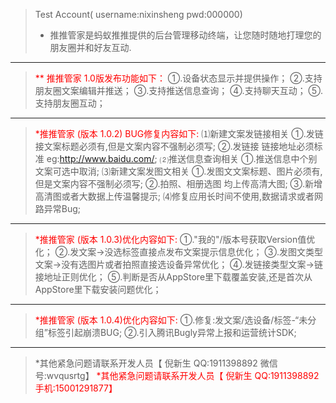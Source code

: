 
>Test Account( username:nixinsheng pwd:000000)
>* 推推管家是蚂蚁推推提供的后台管理移动终端，让您随时随地打理您的朋友圈并和好友互动.

--------------------------------------
><span style="color:red">** 推推管家 1.0版发布功能如下：</span>
>①.设备状态显示并提供操作；
>②.支持朋友圈文案编辑并推送；
>③.支持推送信息查询；
>④.支持聊天互动；
>⑤.支持朋友圈互动；

--------------------------------------
><span style="color:red">*推推管家 (版本 1.0.2) BUG修复内容如下:</span>
>⑴新建文案发链接相关
>①.发链接文案标题必须有,但是文案内容不强制必须写;
>②.发链接 链接地址必须标准 eg:http://www.baidu.com/;
>⑵推送信息查询相关
>①.推送信息中个别文案可选中取消;
>⑶新建文案发图文相关
>①.发图文文案标题、图片必须有,但是文案内容不强制必须写;
>②.拍照、相册选图 均上传高清大图;
>③.新增高清图或者大数据上传温馨提示;
>⑷修复应用长时间不使用,数据请求或者网路异常Bug;

--------------------------------------
><span style="color:red">*推推管家 (版本 1.0.3)优化内容如下:</span>
>①."我的"/版本号获取Version值优化；
>②.发文案->没选标签直接点发布文案提示信息优化；
>③.发图文类型文案->没有选图片或者拍照直接选设备异常优化；
>④.发链接类型文案->链接地址正则优化；
>⑤.判断是否从AppStore里下载覆盖安装,还是首次从AppStore里下载安装问题优化；

---

><span style="color:red">*推推管家 (版本 1.0.4)优化内容如下:</span>
>①.修复:发文案/选设备/标签-“未分组”标签引起崩溃BUG;
>②.引入腾讯Bugly异常上报和运营统计SDK;

---
>*其他紧急问题请联系开发人员【 倪新生 QQ:1911398892 微信号:wvqusrtg】
><span style="color:red">*其他紧急问题请联系开发人员【 倪新生 QQ:1911398892 手机:15001291877】</span>